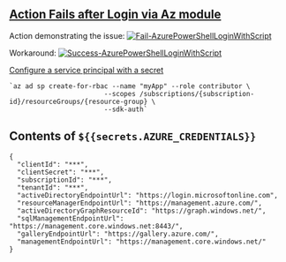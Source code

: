 ## [Action Fails after Login via Az module](https://github.com/Azure/powershell/issues/73)

Action demonstrating the issue:
[![Fail-AzurePowerShellLoginWithScript](https://github.com/ptsouk/AzurePowerShellLoginSample/actions/workflows/Fail-AzurePowerShellLoginWithScript.yml/badge.svg)](https://github.com/ptsouk/AzurePowerShellLoginSample/actions/workflows/Fail-AzurePowerShellLoginWithScript.yml)

Workaround:
[![Success-AzurePowerShellLoginWithScript](https://github.com/ptsouk/AzurePowerShellLoginSample/actions/workflows/Success-AzurePowerShellLoginWithScript.yml/badge.svg)](https://github.com/ptsouk/AzurePowerShellLoginSample/actions/workflows/Success-AzurePowerShellLoginWithScript.yml)

[Configure a service principal with a secret](https://github.com/Azure/login#configure-a-service-principal-with-a-secret)

    `az ad sp create-for-rbac --name "myApp" --role contributor \
                            --scopes /subscriptions/{subscription-id}/resourceGroups/{resource-group} \
                            --sdk-auth`

## Contents of `${{secrets.AZURE_CREDENTIALS}}`

    {
      "clientId": "***",
      "clientSecret": "***",
      "subscriptionId": "***",
      "tenantId": "***",
      "activeDirectoryEndpointUrl": "https://login.microsoftonline.com",
      "resourceManagerEndpointUrl": "https://management.azure.com/",
      "activeDirectoryGraphResourceId": "https://graph.windows.net/",
      "sqlManagementEndpointUrl": "https://management.core.windows.net:8443/",
      "galleryEndpointUrl": "https://gallery.azure.com/",
      "managementEndpointUrl": "https://management.core.windows.net/"
    }
